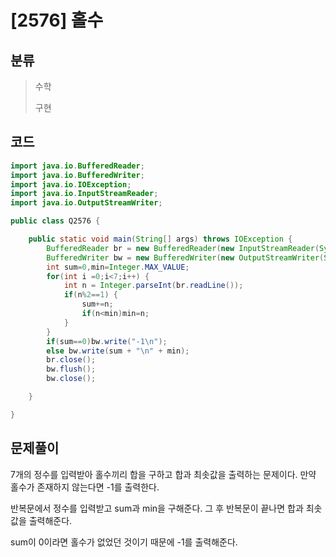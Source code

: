 # [2576] 홀수

## 분류
> 수학
>
> 구현

## 코드
```java
import java.io.BufferedReader;
import java.io.BufferedWriter;
import java.io.IOException;
import java.io.InputStreamReader;
import java.io.OutputStreamWriter;

public class Q2576 {

	public static void main(String[] args) throws IOException {
		BufferedReader br = new BufferedReader(new InputStreamReader(System.in));
		BufferedWriter bw = new BufferedWriter(new OutputStreamWriter(System.out));
		int sum=0,min=Integer.MAX_VALUE;
		for(int i =0;i<7;i++) {
			int n = Integer.parseInt(br.readLine());
			if(n%2==1) {
				sum+=n;
				if(n<min)min=n;
			}
		}
		if(sum==0)bw.write("-1\n");
		else bw.write(sum + "\n" + min);
		br.close();
		bw.flush();
		bw.close();

	}

}

```

## 문제풀이

7개의 정수를 입력받아 홀수끼리 합을 구하고 합과 최솟값을 출력하는 문제이다. 만약 홀수가 존재하지 않는다면 -1를 출력한다.

반복문에서 정수를 입력받고 sum과 min을 구해준다. 그 후 반복문이 끝나면 합과 최솟값을 출력해준다.

sum이 0이라면 홀수가 없었던 것이기 때문에 -1를 출력해준다.